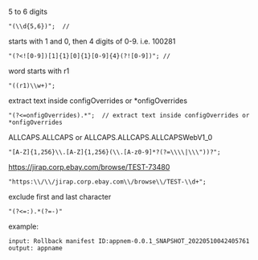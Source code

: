 5 to 6 digits
```
"(\\d{5,6})";  // 
```
starts with 1 and 0, then 4 digits of 0-9. i.e. 100281
```
"(?<![0-9])[1]{1}[0]{1}[0-9]{4}(?![0-9])"; // 
```
word starts with r1
```
"((r1)\\w+)"; 
```

extract text inside configOverrides or *onfigOverrides
```
"(?<=onfigOverrides).*";  // extract text inside configOverrides or *onfigOverrides
```
ALLCAPS.ALLCAPS or ALLCAPS.ALLCAPS.ALLCAPSWebV1_0
```
"[A-Z]{1,256}\\.[A-Z]{1,256}(\\.[A-z0-9]*?(?=\\\\|\\\"))?";

```
https://jirap.corp.ebay.com/browse/TEST-73480
```
"https:\\/\\/jirap.corp.ebay.com\\/browse\\/TEST-\\d+";
```

exclude first and last character
```
"(?<=:).*(?=-)"
```
example:
```
input: Rollback manifest ID:appnem-0.0.1_SNAPSHOT_20220510042405761
output: appname
```
